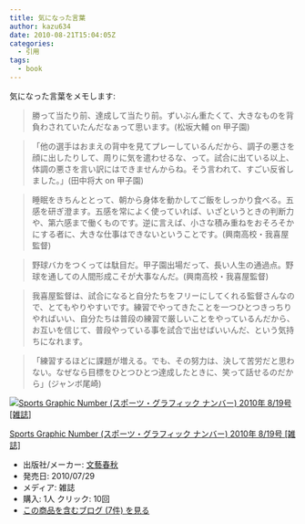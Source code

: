 ```yaml
---
title: 気になった言葉
author: kazu634
date: 2010-08-21T15:04:05Z
categories:
  - 引用
tags:
  - book
---
```

<div class="section">
<p>
    気になった言葉をメモします:
</p>

<blockquote>
<p>
      勝って当たり前、達成して当たり前。ずいぶん重たくて、大きなものを背負わされていたんだなぁって思います。(松坂大輔 on 甲子園)
</p>
</blockquote>

<blockquote>
<p>
      「他の選手はおまえの背中を見てプレーしているんだから、調子の悪さを顔に出したりして、周りに気を遣わせるな、って。試合に出ている以上、体調の悪さを言い訳にはできませんからね。そう言われて、すごい反省しました。」(田中将大 on 甲子園)
</p>
</blockquote>

<blockquote>
<p>
      睡眠をきちんととって、朝から身体を動かしてご飯をしっかり食べる。五感を研ぎ澄ます。五感を常によく使っていれば、いざというときの判断力や、第六感まで働くものです。逆に言えば、小さな積み重ねをおそろそかにする者に、大きな仕事はできないということです。(興南高校・我喜屋監督)
</p>
</blockquote>

<blockquote>
<p>
      野球バカをつくっては駄目だ。甲子園出場だって、長い人生の通過点。野球を通しての人間形成こそが大事なんだ。(興南高校・我喜屋監督)
</p>
</blockquote>

<blockquote>
<p>
      我喜屋監督は、試合になると自分たちをフリーにしてくれる監督さんなので、とてもやりやすいです。練習でやってきたことを一つひとつきっちりやればいい、自分たちは普段の練習で厳しいことをやっているんだから、お互いを信じて、普段やっている事を試合で出せばいいんだ、という気持ちになれます。
</p>
</blockquote>

<blockquote>
<p>
      「練習するほどに課題が増える。でも、その努力は、決して苦労だと思わない。なぜなら目標をひとつひとつ達成したときに、笑って話せるのだから」(ジャンボ尾崎)
</p>
</blockquote>

<div class="hatena-asin-detail">
<a href="http://www.amazon.co.jp/dp/B003VP0PUQ/?tag=hatena_st1-22&ascsubtag=d-7ibv" onclick="__gaTracker('send', 'event', 'outbound-article', 'http://www.amazon.co.jp/dp/B003VP0PUQ/?tag=hatena_st1-22&ascsubtag=d-7ibv', '');"><img src="https://images-na.ssl-images-amazon.com/images/I/51ZcDvrNe9L._SL160_.jpg" class="hatena-asin-detail-image" alt="Sports Graphic Number (スポーツ・グラフィック ナンバー) 2010年 8/19号 [雑誌]" title="Sports Graphic Number (スポーツ・グラフィック ナンバー) 2010年 8/19号 [雑誌]" /></a></p>

<div class="hatena-asin-detail-info">
<p class="hatena-asin-detail-title">
<a href="http://www.amazon.co.jp/dp/B003VP0PUQ/?tag=hatena_st1-22&ascsubtag=d-7ibv" onclick="__gaTracker('send', 'event', 'outbound-article', 'http://www.amazon.co.jp/dp/B003VP0PUQ/?tag=hatena_st1-22&ascsubtag=d-7ibv', 'Sports Graphic Number (スポーツ・グラフィック ナンバー) 2010年 8/19号 [雑誌]');">Sports Graphic Number (スポーツ・グラフィック ナンバー) 2010年 8/19号 [雑誌]</a>
</p>

<ul>
<li>
<span class="hatena-asin-detail-label">出版社/メーカー:</span> <a href="http://d.hatena.ne.jp/keyword/%CA%B8%E9%BA%BD%D5%BD%A9" onclick="__gaTracker('send', 'event', 'outbound-article', 'http://d.hatena.ne.jp/keyword/%CA%B8%E9%BA%BD%D5%BD%A9', '文藝春秋');" class="keyword">文藝春秋</a>
</li>
<li>
<span class="hatena-asin-detail-label">発売日:</span> 2010/07/29
</li>
<li>
<span class="hatena-asin-detail-label">メディア:</span> 雑誌
</li>
<li>
<span class="hatena-asin-detail-label">購入</span>: 1人 <span class="hatena-asin-detail-label">クリック</span>: 10回
</li>
<li>
<a href="http://d.hatena.ne.jp/asin/B003VP0PUQ" onclick="__gaTracker('send', 'event', 'outbound-article', 'http://d.hatena.ne.jp/asin/B003VP0PUQ', 'この商品を含むブログ (7件) を見る');" target="_blank">この商品を含むブログ (7件) を見る</a>
</li>
</ul>
</div>

<div class="hatena-asin-detail-foot">
</div>
</div>
</div>

